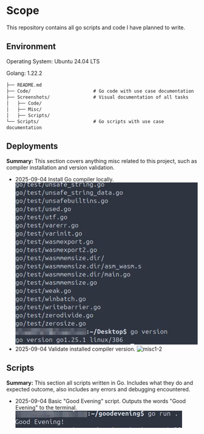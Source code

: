 # Scope
This repository contains all go scripts and code I have planned to write.

## Environment
Operating System: Ubuntu 24.04 LTS

Golang: 1.22.2
```
├── README.md
├── Code/                       # Go code with use case documentation
├── Screenshots/                # Visual documentation of all tasks
│   ├── Code/
│   ├── Misc/
│   ├── Scripts/
└── Scripts/                    # Go scripts with use case documentation
```
## Deployments
**Summary:** This section covers anything misc related to this project, such as compiler installation and version validation.

- 2025-09-04 Install Go compiler locally.
  ![misc1-1](Miscellaneous/misc1-1.jpg)
- 2025-09-04 Validate installed compiler version.
  ![misc1-2](Miscellaneous/misc1-2.jpg)

## Scripts
**Summary:** This section all scripts written in Go. Includes what they do and expected outcome, also includes any errors and debugging encountered.

- 2025-09-04 Basic "Good Evening" script. Outputs the words "Good Evening" to the terminal.
  ![scr1-1](Scripts/scr1-1.jpg)
